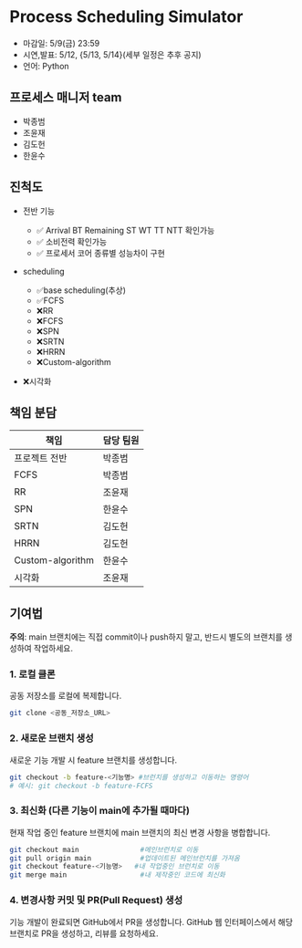 # Process Scheduling Simulator
- 마감일: 5/9(금) 23:59
- 시연,발표: 5/12, {5/13, 5/14}(세부 일정은 추후 공지)
- 언어: Python


## 프로세스 매니저 team
- 박종범
- 조윤재
- 김도헌
- 한윤수


## 진척도

- 전반 기능
    - ✅ Arrival  BT  Remaining  ST  WT  TT  NTT 확인가능
    - ✅ 소비전력 확인가능
    - ✅ 프로세서 코어 종류별 성능차이 구현


- scheduling
    - ✅base scheduling(추상)
    - ✅FCFS
    - ❌RR
    - ❌FCFS
    - ❌SPN
    - ❌SRTN
    - ❌HRRN
    - ❌Custom-algorithm 


- ❌시각화




## 책임 분담
| 책임            | 담당 팀원  |
| ----------------- | ---------- |
| 프로젝트 전반      | 박종범     |
| FCFS              | 박종범     |
| RR                | 조윤재     |
| SPN               | 한윤수     |
| SRTN              | 김도헌     |
| HRRN              | 김도헌     |
| Custom-algorithm  | 한윤수    |
| 시각화            | 조윤재    |




## 기여법

__주의__: main 브랜치에는 직접 commit이나 push하지 말고, 반드시 별도의 브랜치를 생성하여 작업하세요.

### 1. 로컬 클론
공동 저장소를 로컬에 복제합니다.
```bash
git clone <공동_저장소_URL>
```

### 2. 새로운 브랜치 생성
새로운 기능 개발 시 feature 브랜치를 생성합니다.
```bash
git checkout -b feature-<기능명> #브런치를 생성하고 이동하는 명령어
# 예시: git checkout -b feature-FCFS
```

### 3. 최신화 (다른 기능이 main에 추가될 때마다)
현재 작업 중인 feature 브랜치에 main 브랜치의 최신 변경 사항을 병합합니다.
```bash
git checkout main               #메인브런치로 이동
git pull origin main            #업데이트된 메인브런치를 가져옴
git checkout feature-<기능명>   #내 작업중인 브런치로 이동
git merge main                  #내 제작중인 코드에 최신화
```

### 4. 변경사항 커밋 및 PR(Pull Request) 생성
기능 개발이 완료되면 GitHub에서 PR을 생성합니다.
GitHub 웹 인터페이스에서 해당 브랜치로 PR을 생성하고, 리뷰를 요청하세요.